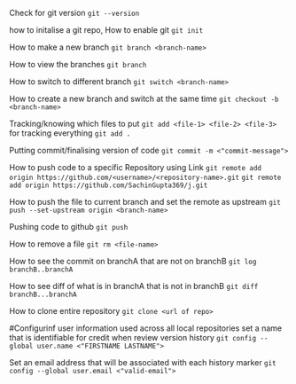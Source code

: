 Check for git version
`git --version`

how to initalise a git repo, How to enable git
`git init`

How to make a new branch
`git branch <branch-name>`

How to view the branches
`git branch`

How to switch to different branch
`git switch <branch-name>`

How to create a new branch and switch at the same time
`git checkout -b <branch-name>`

Tracking/knowing which files to put
`git add <file-1> <file-2> <file-3>`
for tracking everything
`git add .`

Putting commit/finalising version of code
`git commit -m <"commit-message">`

How to push code to a specific Repository using Link
`git remote add origin https://github.com/<username>/<repository-name>.git`
`git remote add origin https://github.com/SachinGupta369/j.git`

How to push the file to current branch and set the remote as upstream
`git push --set-upstream origin <branch-name>`

Pushing code to github
`git push`

How to remove a file
`git rm <file-name>`

How to see the commit on branchA that are not on branchB
`git log branchB..branchA`

How to see diff of what is in branchA that is not in branchB
`git diff branchB...branchA`

How to clone entire repository
`git clone <url of repo>`

#Configurinf user information used across all local repositories
set a name that is identifiable for credit when review version history
`git config --global user.name <"FIRSTNAME LASTNAME">`

Set an email address that will be associated with each history marker
`git config --global user.email <"valid-email">`
